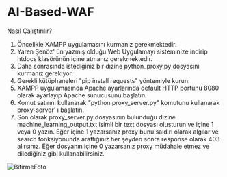 # AI-Based-WAF

Nasıl Çalıştırılır?

1) Öncelikle XAMPP uygulamasını kurmanız gerekmektedir. 
2) Yaren Şenöz' ün yazmış olduğu Web Uygulamayı sisteminize indirip htdocs klasörünün içine atmanız gerekmektedir. 
3) Daha sonrasında istediğiniz bir dizine python_proxy.py dosyasını kurmanız gerekiyor.
4) Gerekli kütüphaneleri "pip install requests" yöntemiyle kurun.
4) XAMPP uygulamasında Apache ayarlarında default HTTP portunu 8080 olarak ayarlayıp Apache sunucusunu başlatın.
5) Komut satırını kullanarak "python proxy_server.py" komutunu kullanarak proxy-server' ı başlatın.
5) Son olarak proxy_server.py dosyasının bulunduğu dizine machine_learning_output.txt isimli bir text dosyası oluşturun ve içine 1 veya 0 yazın. Eğer içine 1 yazarsanız proxy bunu saldırı olarak algılar ve search fonksiyonunda arattığınız her şeyden sonra response olarak 403 alırsınız. Eğer dosyanın içine 0 yazarsanız proxy müdahale etmez ve dilediğiniz gibi kullanabilirsiniz.

![BitirmeFoto](https://user-images.githubusercontent.com/61901730/236849571-2b7686e1-4827-486c-9fbb-cde5de7865aa.png)
